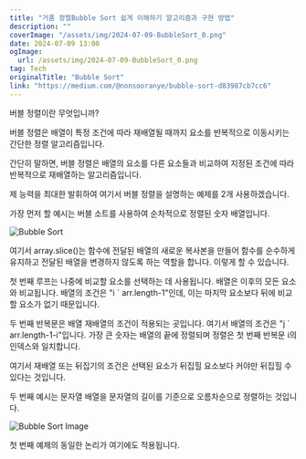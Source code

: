 ```yaml
---
title: "거품 정렬Bubble Sort 쉽게 이해하기 알고리즘과 구현 방법"
description: ""
coverImage: "/assets/img/2024-07-09-BubbleSort_0.png"
date: 2024-07-09 13:00
ogImage:
  url: /assets/img/2024-07-09-BubbleSort_0.png
tag: Tech
originalTitle: "Bubble Sort"
link: "https://medium.com/@nonsooranye/bubble-sort-d83987cb7cc6"
---
```


버블 정렬이란 무엇입니까?

버블 정렬은 배열이 특정 조건에 따라 재배열될 때까지 요소를 반복적으로 이동시키는 간단한 정렬 알고리즘입니다.

간단히 말하면, 버블 정렬은 배열의 요소를 다른 요소들과 비교하여 지정된 조건에 따라 반복적으로 재배열하는 알고리즘입니다.

제 능력을 최대한 발휘하여 여기서 버블 정렬을 설명하는 예제를 2개 사용하겠습니다.

<div class="content-ad"></div>

가장 먼저 할 예시는 버블 소트를 사용하여 순차적으로 정렬된 숫자 배열입니다.

![Bubble Sort](/assets/img/2024-07-09-BubbleSort_0.png)

여기서 array.slice()는 함수에 전달된 배열의 새로운 복사본을 만들어 함수를 순수하게 유지하고 전달된 배열을 변경하지 않도록 하는 역할을 합니다. 이렇게 할 수 있습니다.

첫 번째 루프는 나중에 비교할 요소를 선택하는 데 사용됩니다. 배열은 이후의 모든 요소와 비교됩니다. 배열의 조건은 "i ` arr.length-1"인데, 이는 마지막 요소보다 뒤에 비교할 요소가 없기 때문입니다.

<div class="content-ad"></div>

두 번째 반복문은 배열 재배열의 조건이 적용되는 곳입니다. 여기서 배열의 조건은 "j ` arr.length-1-i"입니다. 가장 큰 숫자는 배열의 끝에 정렬되며 정렬은 첫 번째 반복문 i의 인덱스와 일치합니다.

여기서 재배열 또는 뒤집기의 조건은 선택된 요소가 뒤집힐 요소보다 커야만 뒤집힐 수 있다는 것입니다.

두 번째 예시는 문자열 배열을 문자열의 길이를 기준으로 오름차순으로 정렬하는 것입니다.

![Bubble Sort Image](/assets/img/2024-07-09-BubbleSort_1.png)

<div class="content-ad"></div>

첫 번째 예제의 동일한 논리가 여기에도 적용됩니다.
